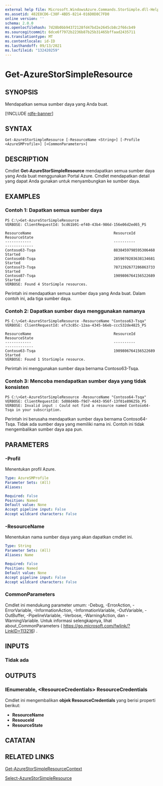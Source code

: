 ```yaml
---
external help file: Microsoft.WindowsAzure.Commands.StorSimple.dll-Help.xml
ms.assetid: 482E8CD6-C38F-4BD5-8214-016D0D8C7FD0
online version: ''
schema: 2.0.0
ms.openlocfilehash: 7d28b0bb94372128fd47bd2e2645cb8c2f66cb49
ms.sourcegitcommit: 6dce6f7972b2236b87b25b31465bffaad2435711
ms.translationtype: MT
ms.contentlocale: id-ID
ms.lasthandoff: 09/13/2021
ms.locfileid: "132420259"
---
```

# Get-AzureStorSimpleResource

## SYNOPSIS
Mendapatkan semua sumber daya yang Anda buat.

[!INCLUDE [rdfe-banner](../../includes/rdfe-banner.md)]

## SYNTAX

```
Get-AzureStorSimpleResource [-ResourceName <String>] [-Profile <AzureSMProfile>] [<CommonParameters>]
```

## DESCRIPTION
Cmdlet **Get-AzureStorSimpleResource** mendapatkan semua sumber daya yang Anda buat menggunakan Portal Azure.
Cmdlet mendapatkan detail yang dapat Anda gunakan untuk menyambungkan ke sumber daya.

## EXAMPLES

### Contoh 1: Dapatkan semua sumber daya
```
PS C:\>Get-AzureStorSimpleResource
VERBOSE: ClientRequestId: 5cd61b91-ef40-43b4-986d-156e06d2ed65_PS

ResourceName                                      ResourceId           ResourceState
------------                                      ----------           -------------
Contoso63-Tsqa                                    8838459798595306468  Started
Contoso68-Tsqa                                    2859070203638134681  Started
Contoso73-Tsqa                                    7871392677286863733  Started
Contoso87-Tsqa                                    1909806764156522689  Started
VERBOSE: Found 4 StorSimple resources.
```

Perintah ini mendapatkan semua sumber daya yang Anda buat.
Dalam contoh ini, ada tiga sumber daya.

### Contoh 2: Dapatkan sumber daya menggunakan namanya
```
PS C:\>Get-AzureStorSimpleResource -ResourceName "Contoso63-Tsqa"
VERBOSE: ClientRequestId: efc3c85c-12aa-4345-b6eb-ccc532de4825_PS

ResourceName                                      ResourceId           ResourceState
------------                                      ----------           -------------
Contoso63-Tsqa                                    1909806764156522689  Started
VERBOSE: Found 1 StorSimple resource.
```

Perintah ini menggunakan sumber daya bernama Contoso63-Tsqa.

### Contoh 3: Mencoba mendapatkan sumber daya yang tidak konsisten
```
PS C:\>Get-AzureStorSimpleResource -ResourceName "Contoso64-Tsqa"
VERBOSE: ClientRequestId: 5d08d40b-f9d7-4d43-956f-13f01e89625b_PS
VERBOSE: Invalid input : Could not find a resource named Contoso64-Tsqa in your subscription.
```

Perintah ini berusaha mendapatkan sumber daya bernama Contoso64-Tsqa.
Tidak ada sumber daya yang memiliki nama ini.
Contoh ini tidak mengembalikan sumber daya apa pun.

## PARAMETERS

### -Profil
Menentukan profil Azure.

```yaml
Type: AzureSMProfile
Parameter Sets: (All)
Aliases: 

Required: False
Position: Named
Default value: None
Accept pipeline input: False
Accept wildcard characters: False
```

### -ResourceName
Menentukan nama sumber daya yang akan dapatkan cmdlet ini.

```yaml
Type: String
Parameter Sets: (All)
Aliases: Name

Required: False
Position: Named
Default value: None
Accept pipeline input: False
Accept wildcard characters: False
```

### CommonParameters
Cmdlet ini mendukung parameter umum: -Debug, -ErrorAction, -ErrorVariable, -InformationAction, -InformationVariable, -OutVariable, -OutBuffer, -PipelineVariable, -Verbose, -WarningAction, dan -WarningVariable. Untuk informasi selengkapnya, lihat about_CommonParameters ( https://go.microsoft.com/fwlink/?LinkID=113216) .

## INPUTS

### Tidak ada

## OUTPUTS

### IEnumerable, \<ResourceCredentials\> ResourceCredentials
Cmdlet ini mengembalikan **objek ResourceCredentials** yang berisi properti berikut: 

- **ResourceName**
- **ResouceId**
- **ResourceState**

## CATATAN

## RELATED LINKS

[Get-AzureStorSimpleResourceContext](./Get-AzureStorSimpleResourceContext.md)

[Select-AzureStorSimpleResource](./Select-AzureStorSimpleResource.md)


